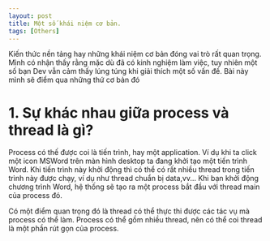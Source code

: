 ```yaml
---
layout: post
title: Một số khái niệm cơ bản.
tags: [Others]
---
```


Kiến thức nền tảng hay những khái niệm cơ bản đóng vai trò rất quan trọng. Mình có nhận thấy rằng mặc dù đã có kinh nghiệm làm việc, tuy nhiên một số bạn Dev vẫn cảm thấy lúng túng khi giải thích một số vấn đề. Bài này mình sẽ điểm qua những thứ cơ bản đó

# 1. Sự khác nhau giữa process và thread là gì?

Process có thế được coi là tiến trình, hay một application. Ví dụ khi ta click một icon MSWord trên màn hình desktop ta đang khởi tạo một tiến trình Word. Khi tiến trình này khởi động thì có thể có rất nhiều thread trong tiến trình này được chạy, ví dụ như thread chuẩn bị data,vv... Khi bạn khởi động chương trình Word, hệ thống sẽ tạo ra một process bắt đầu với thread main của process đó. 

Có một điểm quan trọng đó là thread có thể thực thi được các tác vụ mà process có thể làm. Process có thể gồm nhiều thread, nên có thể coi
thread là một phần rút gọn của process.

